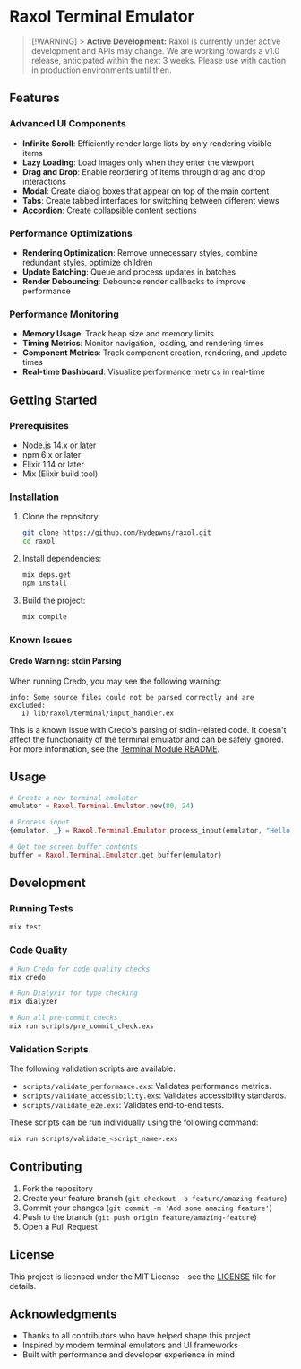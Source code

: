 # Raxol Terminal Emulator

> [!WARNING] > **Active Development:** Raxol is currently under active development and APIs may change. We are working towards a v1.0 release, anticipated within the next 3 weeks. Please use with caution in production environments until then.

## Features

### Advanced UI Components

- **Infinite Scroll**: Efficiently render large lists by only rendering visible items
- **Lazy Loading**: Load images only when they enter the viewport
- **Drag and Drop**: Enable reordering of items through drag and drop interactions
- **Modal**: Create dialog boxes that appear on top of the main content
- **Tabs**: Create tabbed interfaces for switching between different views
- **Accordion**: Create collapsible content sections

### Performance Optimizations

- **Rendering Optimization**: Remove unnecessary styles, combine redundant styles, optimize children
- **Update Batching**: Queue and process updates in batches
- **Render Debouncing**: Debounce render callbacks to improve performance

### Performance Monitoring

- **Memory Usage**: Track heap size and memory limits
- **Timing Metrics**: Monitor navigation, loading, and rendering times
- **Component Metrics**: Track component creation, rendering, and update times
- **Real-time Dashboard**: Visualize performance metrics in real-time

## Getting Started

### Prerequisites

- Node.js 14.x or later
- npm 6.x or later
- Elixir 1.14 or later
- Mix (Elixir build tool)

### Installation

1. Clone the repository:

   ```bash
   git clone https://github.com/Hydepwns/raxol.git
   cd raxol
   ```

2. Install dependencies:

   ```bash
   mix deps.get
   npm install
   ```

3. Build the project:

   ```bash
   mix compile
   ```

### Known Issues

#### Credo Warning: stdin Parsing

When running Credo, you may see the following warning:

```
info: Some source files could not be parsed correctly and are excluded:
   1) lib/raxol/terminal/input_handler.ex
```

This is a known issue with Credo's parsing of stdin-related code. It doesn't affect the functionality of the terminal emulator and can be safely ignored. For more information, see the [Terminal Module README](lib/raxol/terminal/README.md).

## Usage

```elixir
# Create a new terminal emulator
emulator = Raxol.Terminal.Emulator.new(80, 24)

# Process input
{emulator, _} = Raxol.Terminal.Emulator.process_input(emulator, "Hello, World!")

# Get the screen buffer contents
buffer = Raxol.Terminal.Emulator.get_buffer(emulator)
```

## Development

### Running Tests

```bash
mix test
```

### Code Quality

```bash
# Run Credo for code quality checks
mix credo

# Run Dialyxir for type checking
mix dialyzer

# Run all pre-commit checks
mix run scripts/pre_commit_check.exs
```

### Validation Scripts

The following validation scripts are available:

- `scripts/validate_performance.exs`: Validates performance metrics.
- `scripts/validate_accessibility.exs`: Validates accessibility standards.
- `scripts/validate_e2e.exs`: Validates end-to-end tests.

These scripts can be run individually using the following command:

```bash
mix run scripts/validate_<script_name>.exs
```

## Contributing

1. Fork the repository
2. Create your feature branch (`git checkout -b feature/amazing-feature`)
3. Commit your changes (`git commit -m 'Add some amazing feature'`)
4. Push to the branch (`git push origin feature/amazing-feature`)
5. Open a Pull Request

## License

This project is licensed under the MIT License - see the [LICENSE](LICENSE) file for details.

## Acknowledgments

- Thanks to all contributors who have helped shape this project
- Inspired by modern terminal emulators and UI frameworks
- Built with performance and developer experience in mind
